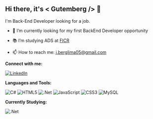 
## Hi there, it's < Gutemberg /> 👋
I'm Back-End Developer looking for a job.

- 🌌 I’m currently looking for my first BackEnd Developer opportunity

- 📚 I’m studying ADS at <a href="https://ficr.catolica.edu.br/portal/">FICR</a>

- 📫 How to reach me: j.berglima05@gmail.com

**Connect with me:**

<a href="https://www.linkedin.com/in/gutemberglima/">![LinkedIn](https://img.shields.io/badge/linkedin-%230077B5.svg?style=for-the-badge&logo=linkedin&logoColor=white)</a>

**Languages and Tools:**

![C#](https://img.shields.io/badge/c%23-%23239120.svg?style=for-the-badge&logo=c-sharp&logoColor=white)
![HTML5](https://img.shields.io/badge/html5-%23E34F26.svg?style=for-the-badge&logo=html5&logoColor=white)
![.Net](https://img.shields.io/badge/.NET-5C2D91?style=for-the-badge&logo=.net&logoColor=white)
![JavaScript](https://img.shields.io/badge/javascript-%23323330.svg?style=for-the-badge&logo=javascript&logoColor=%23F7DF1E)
![CSS3](https://img.shields.io/badge/css3-%231572B6.svg?style=for-the-badge&logo=css3&logoColor=white)
![MySQL](https://img.shields.io/badge/mysql-%2300f.svg?style=for-the-badge&logo=mysql&logoColor=white)


**Currently Studying:**

![.Net](https://img.shields.io/badge/.NET-5C2D91?style=for-the-badge&logo=.net&logoColor=white)
